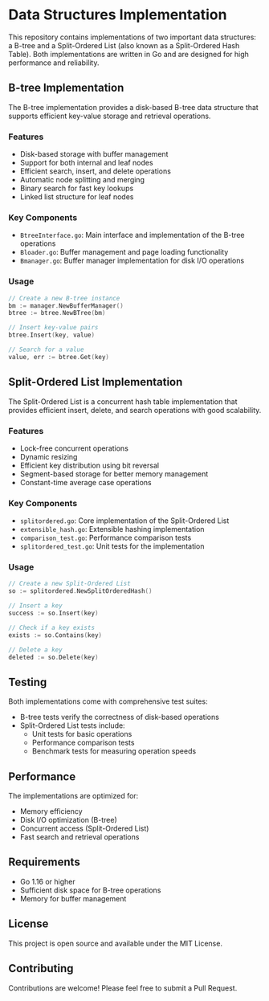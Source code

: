 # Data Structures Implementation

This repository contains implementations of two important data structures: a B-tree and a Split-Ordered List (also known as a Split-Ordered Hash Table). Both implementations are written in Go and are designed for high performance and reliability.

## B-tree Implementation

The B-tree implementation provides a disk-based B-tree data structure that supports efficient key-value storage and retrieval operations.

### Features
- Disk-based storage with buffer management
- Support for both internal and leaf nodes
- Efficient search, insert, and delete operations
- Automatic node splitting and merging
- Binary search for fast key lookups
- Linked list structure for leaf nodes

### Key Components
- `BtreeInterface.go`: Main interface and implementation of the B-tree operations
- `Bloader.go`: Buffer management and page loading functionality
- `Bmanager.go`: Buffer manager implementation for disk I/O operations

### Usage
```go
// Create a new B-tree instance
bm := manager.NewBufferManager()
btree := btree.NewBTree(bm)

// Insert key-value pairs
btree.Insert(key, value)

// Search for a value
value, err := btree.Get(key)
```

## Split-Ordered List Implementation

The Split-Ordered List is a concurrent hash table implementation that provides efficient insert, delete, and search operations with good scalability.

### Features
- Lock-free concurrent operations
- Dynamic resizing
- Efficient key distribution using bit reversal
- Segment-based storage for better memory management
- Constant-time average case operations

### Key Components
- `splitordered.go`: Core implementation of the Split-Ordered List
- `extensible_hash.go`: Extensible hashing implementation
- `comparison_test.go`: Performance comparison tests
- `splitordered_test.go`: Unit tests for the implementation

### Usage
```go
// Create a new Split-Ordered List
so := splitordered.NewSplitOrderedHash()

// Insert a key
success := so.Insert(key)

// Check if a key exists
exists := so.Contains(key)

// Delete a key
deleted := so.Delete(key)
```

## Testing

Both implementations come with comprehensive test suites:

- B-tree tests verify the correctness of disk-based operations
- Split-Ordered List tests include:
  - Unit tests for basic operations
  - Performance comparison tests
  - Benchmark tests for measuring operation speeds

## Performance

The implementations are optimized for:
- Memory efficiency
- Disk I/O optimization (B-tree)
- Concurrent access (Split-Ordered List)
- Fast search and retrieval operations

## Requirements

- Go 1.16 or higher
- Sufficient disk space for B-tree operations
- Memory for buffer management

## License

This project is open source and available under the MIT License.

## Contributing

Contributions are welcome! Please feel free to submit a Pull Request. 

